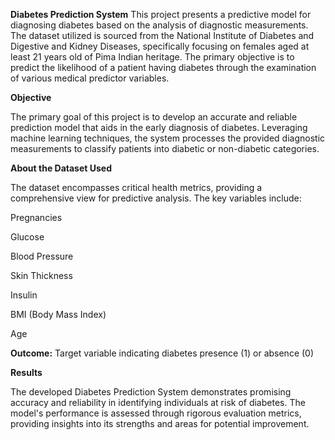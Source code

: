 __Diabetes Prediction System__
This project presents a predictive model for diagnosing diabetes based on the analysis of diagnostic measurements. The dataset utilized is sourced from the National Institute of Diabetes and Digestive and Kidney Diseases, specifically focusing on females aged at least 21 years old of Pima Indian heritage. The primary objective is to predict the likelihood of a patient having diabetes through the examination of various medical predictor variables.

__Objective__

The primary goal of this project is to develop an accurate and reliable prediction model that aids in the early diagnosis of diabetes. Leveraging machine learning techniques, the system processes the provided diagnostic measurements to classify patients into diabetic or non-diabetic categories.

__About the Dataset Used__

The dataset encompasses critical health metrics, providing a comprehensive view for predictive analysis. The key variables include:

Pregnancies

Glucose

Blood Pressure

Skin Thickness

Insulin

BMI (Body Mass Index)

Age

__Outcome:__ 
Target variable indicating diabetes presence (1) or absence (0)

__Results__

The developed Diabetes Prediction System demonstrates promising accuracy and reliability in identifying individuals at risk of diabetes. The model's performance is assessed through rigorous evaluation metrics, providing insights into its strengths and areas for potential improvement.
